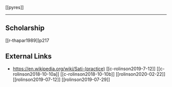 [[pyres]]

---

## Scholarship
[[r-thapar1989]]p217


## External Links
- https://en.wikipedia.org/wiki/Sati-(practice)
[[c-rolinson2019-7-12]]
[[c-rolinson2018-10-10a]]
[[c-rolinson2018-10-10b]]
[[rolinson2020-02-22]]
[[rolinson2019-07-12]]
[[rolinson2019-07-29]]